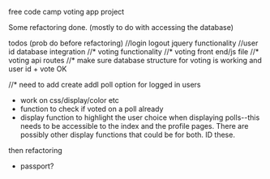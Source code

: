 free code camp voting app project

Some refactoring done.  (mostly to do with accessing the database)

todos (prob do before refactoring)
//login logout jquery functionality
//user id database integration
//* voting functionality
//* voting front end/js file
//* voting api routes
//* make sure database structure for voting is working and user id + vote OK

//* need to add create addl poll option for logged in users
* work on css/display/color etc
* function to check if voted on a poll already
* display function to highlight the user choice when displaying polls--this needs to be accessible to the index and the profile pages. There are possibly other display functions that could be for both.  ID these. 


then refactoring

* passport?



